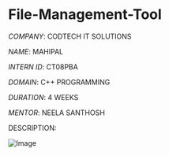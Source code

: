 # File-Management-Tool

*COMPANY*: CODTECH IT SOLUTIONS

*NAME*: MAHIPAL

*INTERN ID*: CT08PBA

*DOMAIN*: C++ PROGRAMMING

*DURATION*: 4 WEEKS

*MENTOR*: NEELA SANTHOSH

DESCRIPTION:

![Image](https://github.com/user-attachments/assets/a69449b8-1059-4855-ae6e-3c4db68e3c33)
